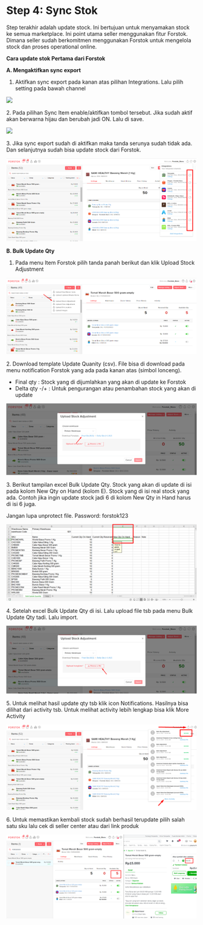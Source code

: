 # Step 4: Sync Stok

Step terakhir adalah update stock. Ini bertujuan untuk menyamakan stock ke semua marketplace. Ini point utama seller menggunakan fitur Forstok. Dimana seller sudah berkomitmen menggunakan Forstok untuk mengelola stock dan proses operational online.

**Cara update stok Pertama dari Forstok**

**A. Mengaktifkan sync export**

1. Aktifkan sync export pada kanan atas pilihan Integrations. Lalu pilih setting pada bawah channel

![](https://s3.amazonaws.com/cdn.freshdesk.com/data/helpdesk/attachments/production/48062344507/original/4NXOQ9VACcSo4YDyaXKQKqN0iko\_Z6DPjw.png?1601635163)

2\. Pada pilihan Sync Item enable/aktifkan tombol tersebut. Jika sudah aktif akan berwarna hijau dan berubah jadi ON. Lalu di save.



![](https://s3.amazonaws.com/cdn.freshdesk.com/data/helpdesk/attachments/production/48062344504/original/\_5x\_v00ETAJc5g-LRdZVN3bBxjYDKszWPg.png?1601635162)

3\. Jika sync export sudah di aktifkan maka tanda serunya sudah tidak ada. Dan selanjutnya sudah bisa update stock dari Forstok.

![](<../../.gitbook/assets/image (152).png>)

**B. Bulk Update Qty**

1. Pada menu Item Forstok pilih tanda panah berikut dan klik Upload Stock Adjustment&#x20;

![](<../../.gitbook/assets/image (408).png>)

2\. Download template Update Quanity (csv). File bisa di download pada menu notification Forstok yang ada pada kanan atas (simbol lonceng).

* Final qty : Stock yang di dijumlahkan yang akan di update ke Forstok
* Delta qty -/+ : Untuk pengurangan atau penambahan stock yang akan di update

![](<../../.gitbook/assets/image (300).png>)

3\. Berikut tampilan excel Bulk Update Qty. Stock yang akan di update di isi pada kolom New Qty on Hand (kolom E). Stock yang di isi real stock yang ada. Contoh jika ingin update stock jadi 6 di kolom New Qty in Hand harus di isi 6 juga.

Jangan lupa unprotect file. Password: forstok123

![](<../../.gitbook/assets/image (183).png>)

4\. Setelah excel Bulk Update Qty di isi. Lalu upload file tsb pada menu Bulk Update Qty tadi. Lalu import.

![](<../../.gitbook/assets/image (299).png>)

5\. Untuk melihat hasil update qty tsb klik icon Notifications. Hasilnya bisa dilihat dari activity tsb. Untuk melihat activity lebih lengkap bisa klik More Activity

![](<../../.gitbook/assets/image (8).png>)

6\. Untuk memastikan kembali stock sudah berhasil terupdate pilih salah satu sku lalu cek di seller center atau dari link produk

![](<../../.gitbook/assets/image (407).png>)
